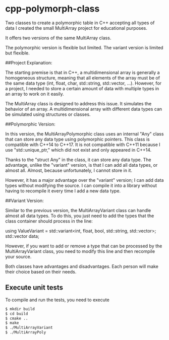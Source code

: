# cpp-polymorph-class
Two classes to create a polymorphic table in C++ accepting all types of data
I created the small MultiArray project for educational purposes.

It offers two versions of the same MultiArray class.

The polymorphic version is flexible but limited. The variant version is limited but flexible.

##Project Explanation:

The starting premise is that in C++, a multidimensional array is generally a homogeneous structure, meaning that all elements of the array must be of the same data type (int, float, char, std::string, std::vector, ...). However, for a project, I needed to store a certain amount of data with multiple types in an array to work on it easily.

The MultiArray class is designed to address this issue. It simulates the behavior of an array. A multidimensional array with different data types can be simulated using structures or classes.

##Polymorphic Version:

In this version, the MultiArrayPolymorphic class uses an internal "Any" class that can store any data type using polymorphic pointers. This class is compatible with C++14 to C++17. It is not compatible with C++11 because I use "std::unique_ptr," which did not exist and only appeared in C++14.

Thanks to the "struct Any" in the class, it can store any data type. The advantage, unlike the "variant" version, is that I can add all data types, or almost all. Almost, because unfortunately, I cannot store <vector> in it.

However, it has a major advantage over the "variant" version; I can add data types without modifying the source. I can compile it into a library without having to recompile it every time I add a new data type.

##Variant Version:

Similar to the previous version, the MultiArrayVariant class can handle almost all data types. To do this, you just need to add the types that the class container should process in the line:

using ValueVariant = std::variant<int, float, bool, std::string, std::vector<int>>;
std::vector<ValueVariant> data;

However, if you want to add or remove a type that can be processed by the MultiArrayVariant class, you need to modify this line and then recompile your source.



Both classes have advantages and disadvantages. Each person will make their choice based on their needs.



## Execute unit tests

To compile and run the tests, you need to execute

```sh
$ mkdir build
$ cd build
$ cmake ..
$ make
$ ./MultiArrayVariant
$ ./MultiArrayPoly
